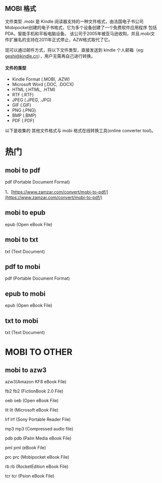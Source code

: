 ## MOBI 格式
文件类型 .mobi 是 Kindle 阅读器支持的一种文件格式，由法国电子书公司Mobipocket创建的电子书格式，它为多个设备创建了一个免费软件应用程序 包括PDA，智能手机和平板电脑设备。 该公司于2005年被亚马逊收购，并且.mobi文件扩展名的支持在2011年正式停止，AZW格式取代了它。

现可以通过邮件方式，将以下文件类型，直接发送到 kindle 个人邮箱（eg: geshi@kindle.cn），用户无需再自己进行转换。

#### 文件的类型
+ Kindle Format (.MOBI, .AZW)
+ Microsoft Word (.DOC, .DOCX)
+ HTML (.HTML, .HTM)
+ RTF (.RTF)
+ JPEG (.JPEG, .JPG)
+ GIF (.GIF)
+ PNG (.PNG)
+ BMP (.BMP)
+ PDF (.PDF)

以下是收集的 其他文件格式与 mobi 格式在线转换工具(online converter tool)。

# 热门
## mobi to pdf
pdf (Portable Document Format)

1、[https://www.zamzar.com/convert/mobi-to-pdf/](https://www.zamzar.com/convert/mobi-to-pdf/)

## mobi to epub
epub (Open eBook File)

## mobi to txt
txt (Text Document)

## pdf to mobi
pdf (Portable Document Format)

## epub to mobi
epub (Open eBook File)

## txt to mobi
txt (Text Document)

# MOBI TO OTHER
## mobi to azw3 
azw3(Amazon KF8 eBook File)

fb2
fb2 (FictionBook 2.0 File)

oeb
oeb (Open eBook File)

lit
lit (Microsoft eBook File)

lrf
lrf (Sony Portable Reader File)

mp3 
mp3 (Compressed audio file)

pdb
pdb (Palm Media eBook File)

pml
pml (eBook File)

prc
prc (Mobipocket eBook File)

rb
rb (RocketEdition eBook File)

tcr
tcr (Psion eBook File)



